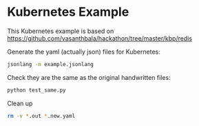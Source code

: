 # Kubernetes Example

This Kubernetes example is based on https://github.com/vasanthbala/hackathon/tree/master/kbp/redis

Generate the yaml (actually json) files for Kubernetes:

```sh
jsonlang -m example.jsonlang
```

Check they are the same as the original handwritten files:

```sh
python test_same.py
```

Clean up

```sh
rm -v *.out *.new.yaml
```
